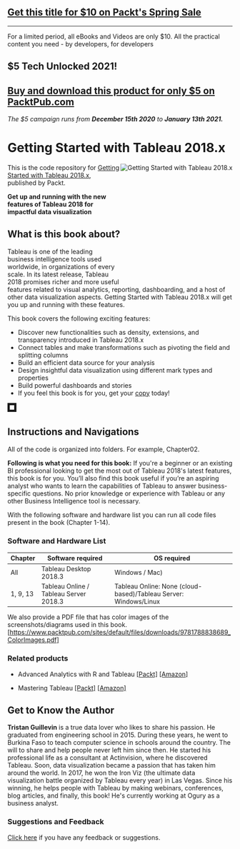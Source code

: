 ## [Get this title for $10 on Packt's Spring Sale](https://www.packt.com/B09748?utm_source=github&utm_medium=packt-github-repo&utm_campaign=spring_10_dollar_2022)
-----
For a limited period, all eBooks and Videos are only $10. All the practical content you need \- by developers, for developers

## $5 Tech Unlocked 2021!
[Buy and download this product for only $5 on PacktPub.com](https://www.packtpub.com/)
-----
*The $5 campaign         runs from __December 15th 2020__ to __January 13th 2021.__*

# Getting Started with Tableau 2018.x

<a href="https://www.packtpub.com/big-data-and-business-intelligence/getting-started-tableau-2018x?utm_source=github&utm_medium=repository&utm_campaign=9781788838689"><img src="https://d255esdrn735hr.cloudfront.net/sites/default/files/imagecache/ppv4_main_book_cover/B09748.png" alt="Getting Started with Tableau 2018.x" height="256px" align="right"></a>

This is the code repository for [Getting Started with Tableau 2018.x](https://www.packtpub.com/big-data-and-business-intelligence/getting-started-tableau-2018x?utm_source=github&utm_medium=repository&utm_campaign=9781788838689), published by Packt.

**Get up and running with the new features of Tableau 2018 for impactful data visualization**

## What is this book about?
Tableau is one of the leading business intelligence tools used worldwide, in organizations of every scale. In its latest release, Tableau 2018 promises richer and more useful features related to visual analytics, reporting, dashboarding, and a host of other data visualization aspects. Getting Started with Tableau 2018.x will get you up and running with these features.

This book covers the following exciting features: 
* Discover new functionalities such as density, extensions, and transparency introduced in Tableau 2018.x
* Connect tables and make transformations such as pivoting the field and splitting columns
* Build an efficient data source for your analysis
* Design insightful data visualization using different mark types and properties
* Build powerful dashboards and stories
* If you feel this book is for you, get your [copy](https://www.amazon.com/dp/10DigitISBN) today!

<a href="https://www.packtpub.com/?utm_source=github&utm_medium=banner&utm_campaign=GitHubBanner"><img src="https://raw.githubusercontent.com/PacktPublishing/GitHub/master/GitHub.png" 
alt="https://www.packtpub.com/" border="5" /></a>


## Instructions and Navigations
All of the code is organized into folders. For example, Chapter02.



**Following is what you need for this book:**
If you're a beginner or an existing BI professional looking to get the most out of Tableau 2018's latest features, this book is for you. You’ll also find this book useful if you’re an aspiring analyst who wants to learn the capabilities of Tableau to answer business-specific questions. No prior knowledge or experience with Tableau or any other Business Intelligence tool is necessary.

With the following software and hardware list you can run all code files present in the book (Chapter 1-14).

### Software and Hardware List

| Chapter        | Software required                                 | OS required                                                     |
| --------       | --------------------------------------------------| ----------------------------------------------------------------|
| All            | Tableau Desktop 2018.3                            | Windows / Mac)                                                  |
| 1, 9, 13       | Tableau Online / Tableau Server 2018.3            |Tableau Online: None (cloud-based)/Tableau Server: Windows/Linux |





We also provide a PDF file that has color images of the screenshots/diagrams used in this book. [https://www.packtpub.com/sites/default/files/downloads/9781788838689_ColorImages.pdf]



### Related products

* Advanced Analytics with R and Tableau [[Packt]](https://www.packtpub.com/big-data-and-business-intelligence/advanced-analytics-r-and-tableau?utm_source=github&utm_medium=repository&utm_campaign=9781786460110) [[Amazon]](https://www.amazon.com/dp/1786460114)

* Mastering Tableau [[Packt]](https://www.packtpub.com/big-data-and-business-intelligence/mastering-tableau?utm_source=github&utm_medium=repository&utm_campaign=9781784397692) [[Amazon]](https://www.amazon.com/dp/1784397695)


## Get to Know the Author

**Tristan Guillevin** is a true data lover who likes to share his passion. He graduated from engineering school in 2015. During these years, he went to Burkina Faso to teach computer science in schools around the country. The will to share and help people never left him since then. He started his professional life as a consultant at Actinvision, where he discovered Tableau. Soon, data visualization became a passion that has taken him around the world. In 2017, he won the Iron Viz (the ultimate data visualization battle organized by Tableau every year) in Las Vegas. Since his winning, he helps people with Tableau by making webinars, conferences, blog articles, and finally, this book! He's currently working at Ogury as a business analyst.



### Suggestions and Feedback
[Click here](https://docs.google.com/forms/d/e/1FAIpQLSdy7dATC6QmEL81FIUuymZ0Wy9vH1jHkvpY57OiMeKGqib_Ow/viewform) if you have any feedback or suggestions.
